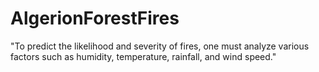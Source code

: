 # AlgerionForestFires
"To predict the likelihood and severity of fires, one must analyze various factors such as humidity, temperature, rainfall, and wind speed."
